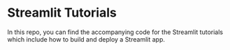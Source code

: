 # Streamlit Tutorials

In this repo, you can find the accompanying code for the Streamlit tutorials which include how to build and deploy a Streamlit app.
